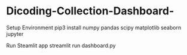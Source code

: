 # Dicoding-Collection-Dashboard-
Setup Environment
pip3 install numpy pandas scipy matplotlib seaborn jupyter


Run Steamlit app
streamlit run dashboard.py
